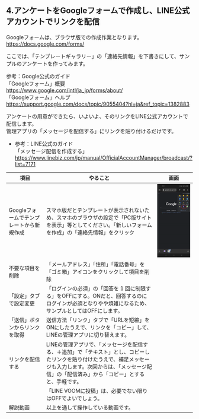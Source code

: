## 4.アンケートをGoogleフォームで作成し、LINE公式アカウントでリンクを配信
Googleフォームは、ブラウザ版での作成作業となります。  
https://docs.google.com/forms/  
  
ここでは、「テンプレートギャラリー」の「連絡先情報」を下書きにして、サンプルのアンケートを作ってみます。  
  
参考：Google公式のガイド  
「Googleフォーム」概要  
https://www.google.com/intl/ja_jp/forms/about/  
「Googleフォーム」ヘルプ  
https://support.google.com/docs/topic/9055404?hl=ja&ref_topic=1382883  
  
アンケートの用意ができたら、いよいよ、そのリンクをLINE公式アカウントで配信します。  
管理アプリの「メッセージを配信する」にリンクを貼り付けるだけです。  
- 参考：LINE公式のガイド  
「メッセージ配信を作成する」  
https://www.linebiz.com/jp/manual/OfficialAccountManager/broadcast/?list=7171  

|項目|やること|画面|
|---|---|---|
|Googleフォームでテンプレートから新規作成|スマホ版だとテンプレートが表示されないため、スマホのブラウザの設定で「PC版サイトを表示」等としてください。「新しいフォームを作成」の「連絡先情報」をクリック|<img src="images/4_images/4_01.jpg" alt="image">|
|不要な項目を削除|「メールアドレス」「住所」「電話番号」を「ゴミ箱」アイコンをクリックして項目を削除||
|「設定」タブで設定変更|「ログインの必須」の「回答を 1 回に制限する」をOFFにする。ONだと、回答するのにログインが必須となりやや煩雑になるため、サンプルとしてはOFFにします。||
|「送信」ボタンからリンクを取得|送信方法「リンク」タブで「URLを短縮」をONにしたうえで、リンクを「コピー」して、LINEの管理アプリに切り替えます。||
|リンクを配信する|LINEの管理アプリで、「メッセージを配信する、＋追加」で「テキスト」とし、コピーしたリンクを貼り付けたうえで、補足メッセージも入力します。次回からは、「メッセージ配信」の「配信済み」から「コピー」とすると、手軽です。||
||「LINE VOOMに投稿」は、必要でない限りはOFFでよいでしょう。||
|解説動画|以上を通して操作している動画です。||